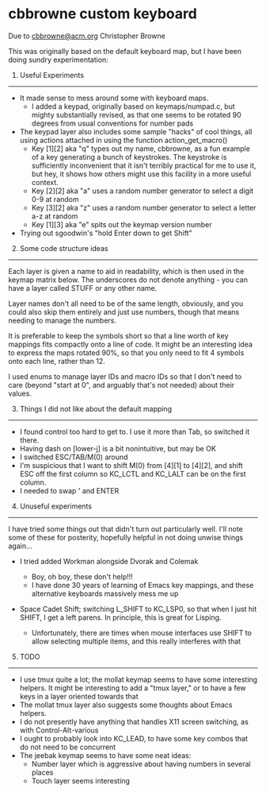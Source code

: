 cbbrowne custom keyboard
==============================

Due to cbbrowne@acm.org
Christopher Browne

This was originally based on the default keyboard map, but I have been
doing sundry experimentation:

1. Useful Experiments
----------------------------------------

 * It made sense to mess around some with keyboard maps.
   - I added a keypad, originally based on keymaps/numpad.c, but
     mighty substantially revised, as that one seems to be rotated 90
     degrees from usual conventions for number pads
 * The keypad layer also includes some sample "hacks" of cool things,
   all using actions attached in using the function action_get_macro()
   - Key [1][2] aka "q" types out my name, cbbrowne, as a fun example
     of a key generating a bunch of keystrokes.  The keystroke is
     sufficiently inconvenient that it isn't terribly practical for me
     to use it, but hey, it shows how others might use this facility
     in a more useful context.
   - Key [2][2] aka "a" uses a random number generator to select a digit 0-9 at random
   - Key [3][2] aka "z" uses a random number generator to select a letter a-z at random
   - Key [1][3] aka "e" spits out the keymap version number
  * Trying out sgoodwin's "hold Enter down to get Shift"


2. Some code structure ideas
---------------------------------------------------

   Each layer is given a name to aid in readability, which is then
   used in the keymap matrix below.  The underscores do not denote
   anything - you can have a layer called STUFF or any other name.

   Layer names don't all need to be of the same length, obviously, and
   you could also skip them entirely and just use numbers, though that
   means needing to manage the numbers.

   It is preferable to keep the symbols short so that a line worth of
   key mappings fits compactly onto a line of code.  It might be an
   interesting idea to express the maps rotated 90%, so that you
   only need to fit 4 symbols onto each line, rather than 12.

   I used enums to manage layer IDs and macro IDs so that I don't need
   to care (beyond "start at 0", and arguably that's not needed) about
   their values.

3. Things I did not like about the default mapping
---------------------------------------------------------

   * I found control too hard to get to.  I use it more than Tab, so
     switched it there.
   * Having dash on [lower-j] is a bit nonintuitive, but may be OK
   * I switched ESC/TAB/M(0) around
   * I'm suspicious that I want to shift M(0) from [4][1] to [4][2],
     and shift ESC off the first column so KC_LCTL and KC_LALT can
     be on the first column.
   * I needed to swap ' and ENTER

4. Unuseful experiments
---------------------------------------------------------

I have tried some things out that didn't turn out particularly well.
I'll note some of these for posterity, hopefully helpful in not doing
unwise things again...

   * I tried added Workman alongside Dvorak and Colemak
     - Boy, oh boy, these don't help!!!
     - I have done 30 years of learning of Emacs key mappings, and
       these alternative keyboards massively mess me up

   * Space Cadet Shift; switching L_SHIFT to KC_LSP0, so that when I
     just hit SHIFT, I get a left parens.  In principle, this is great
     for Lisping.
     - Unfortunately, there are times when mouse interfaces use SHIFT
       to allow selecting multiple items, and this really interferes
        with that



5. TODO
---------------------------------------------------------

  * I use tmux quite a lot; the mollat keymap seems to have some
    interesting helpers.  It might be interesting to add a "tmux
    layer," or to have a few keys in a layer oriented towards that
  * The mollat tmux layer also suggests some thoughts about Emacs
    helpers.
  * I do not presently have anything that handles X11 screen
    switching, as with Control-Alt-various
  * I ought to probably look into KC_LEAD, to have some key combos
    that do not need to be concurrent
  * The jeebak keymap seems to have some neat ideas:
    - Number layer which is aggressive about having numbers in several places
    - Touch layer seems interesting

